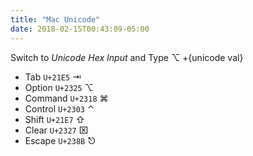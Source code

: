 ```yaml
---
title: "Mac Unicode"
date: 2018-02-15T00:43:09-05:00
---
```


Switch to *Unicode Hex Input* and Type ⌥ +{unicode val}

- Tab `U+21E5` ⇥
- Option `U+2325` ⌥
- Command `U+2318` ⌘
- Control `U+2303` ⌃
- Shift `U+21E7` ⇧
- Clear `U+2327` ⌧
- Escape `U+238B` ⎋

